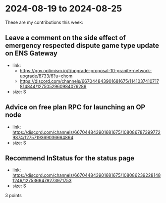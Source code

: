 # 2024-08-19 to 2024-08-25

These are my contributions this week:

## Leave a comment on the side effect of emergency respected dispute game type update on ENS Gateway
* link:
  * https://gov.optimism.io/t/upgrade-proposal-10-granite-network-upgrade/8733/6?u=chom
  * https://discord.com/channels/667044843901681675/1141037410717814844/1275052960984076289
* size: S

## Advice on free plan RPC for launching an OP node
* link: https://discord.com/channels/667044843901681675/1080867873997729874/1275719369036664864
* size: S

## Recommend InStatus for the status page
* link: https://discord.com/channels/667044843901681675/1080862392281481246/1275369479273971753
* size: S

3 points
